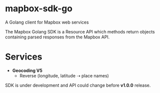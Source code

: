 # mapbox-sdk-go
A Golang client for Mapbox web services

The Mapbox Golang SDK is a Resource API which methods return objects containing parsed responses from the Mapbox API.

# Services
 - **Geocoding V5**
    - Reverse (longitude, latitude ⇢ place names)

SDK is under development and API could change before __v1.0.0__ release.
